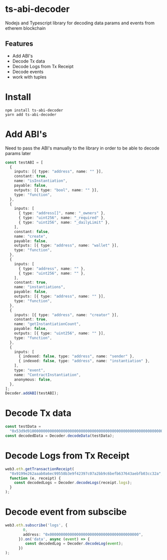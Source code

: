 # ts-abi-decoder

Nodejs and Typescript library for decoding data params and events from etherem blockchain

## Features

- Add ABI's
- Decode Tx data
- Decode Logs from Tx Receipt
- Decode events
- work with tuples

# Install

```
npm install ts-abi-decoder
yarn add ts-abi-decoder
```

# Add ABI's

Need to pass the ABI's manually to the library in order to be able to decode params later

```ts
const testABI = [
  {
    inputs: [{ type: "address", name: "" }],
    constant: true,
    name: "isInstantiation",
    payable: false,
    outputs: [{ type: "bool", name: "" }],
    type: "function",
  },
  {
    inputs: [
      { type: "address[]", name: "_owners" },
      { type: "uint256", name: "_required" },
      { type: "uint256", name: "_dailyLimit" },
    ],
    constant: false,
    name: "create",
    payable: false,
    outputs: [{ type: "address", name: "wallet" }],
    type: "function",
  },
  {
    inputs: [
      { type: "address", name: "" },
      { type: "uint256", name: "" },
    ],
    constant: true,
    name: "instantiations",
    payable: false,
    outputs: [{ type: "address", name: "" }],
    type: "function",
  },
  {
    inputs: [{ type: "address", name: "creator" }],
    constant: true,
    name: "getInstantiationCount",
    payable: false,
    outputs: [{ type: "uint256", name: "" }],
    type: "function",
  },
  {
    inputs: [
      { indexed: false, type: "address", name: "sender" },
      { indexed: false, type: "address", name: "instantiation" },
    ],
    type: "event",
    name: "ContractInstantiation",
    anonymous: false,
  },
];
Decoder.addABI(testABI);
```

# Decode Tx data

```ts
const testData =
  "0x53d9d9100000000000000000000000000000000000000000000000000000000000000060000000000000000000000000000000000000000000000000000000000000000100000000000000000000000000000000000000000000000000000000000000000000000000000000000000000000000000000000000000000000000000000002000000000000000000000000a6d9c5f7d4de3cef51ad3b7235d79ccc95114de5000000000000000000000000a6d9c5f7d4de3cef51ad3b7235d79ccc95114daa";
const decodedData = Decoder.decodeData(testData);
```

# Decode Logs from Tx Receipt

```ts
web3.eth.getTransactionReceipt(
  "0x9199e262aaab0a6ec99558b3e9f42397c07a2bb9c6befb637643aebfb03cc32a",
  function (e, receipt) {
    const decodedLogs = Decoder.decodeLogs(receipt.logs);
  }
);
```

# Decode event from subscibe

```ts
web3.eth.subscribe('logs', {
        0,
        address: "0x0000000000000000000000000000000000000000",
      }).on('data', async (event) => {
         const decodedLog = Decoder.decodeLog(event);
      })
);
```
